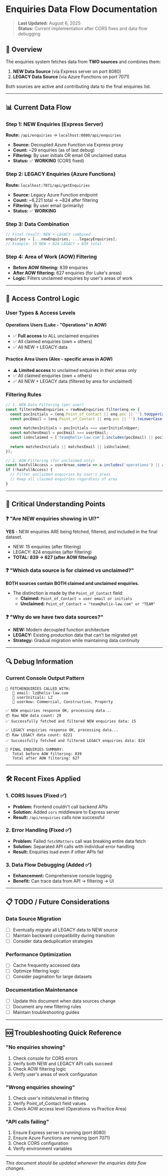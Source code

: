 # Enquiries Data Flow Documentation

> **Last Updated:** August 6, 2025  
> **Status:** Current implementation after CORS fixes and data flow debugging

## 🎯 Overview

The enquiries system fetches data from **TWO sources** and combines them:
1. **NEW Data Source** (via Express server on port 8080)
2. **LEGACY Data Source** (via Azure Functions on port 7071)

Both sources are active and contributing data to the final enquiries list.

---

## 📊 Current Data Flow

### Step 1: NEW Enquiries (Express Server)
**Route:** `/api/enquiries` → `localhost:8080/api/enquiries`
- **Source:** Decoupled Azure Function via Express proxy
- **Count:** ~29 enquiries (as of last debug)
- **Filtering:** By user initials OR email OR unclaimed status
- **Status:** ✅ **WORKING** (CORS fixed)

### Step 2: LEGACY Enquiries (Azure Functions)
**Route:** `localhost:7071/api/getEnquiries`
- **Source:** Legacy Azure Function endpoint
- **Count:** ~6,221 total → ~824 after filtering
- **Filtering:** By user email (primarily)
- **Status:** ✅ **WORKING**

### Step 3: Data Combination
```typescript
// Final result: NEW + LEGACY combined
enquiries = [...newEnquiries, ...legacyEnquiries];
// Example: 15 NEW + 824 LEGACY = 839 total
```

### Step 4: Area of Work (AOW) Filtering
- **Before AOW filtering:** 839 enquiries
- **After AOW filtering:** 627 enquiries (for Luke's areas)
- **Logic:** Filters unclaimed enquiries by user's areas of work

---

## 🔧 Access Control Logic

### User Types & Access Levels

#### **Operations Users** (Luke - "Operations" in AOW)
- ✅ **Full access** to ALL unclaimed enquiries
- ✅ All claimed enquiries (own + others)
- ✅ All NEW + LEGACY data

#### **Practice Area Users** (Alex - specific areas in AOW)
- ⚠️ **Limited access** to unclaimed enquiries in their areas only
- ✅ All claimed enquiries (own + others)
- ✅ All NEW + LEGACY data (filtered by area for unclaimed)

### Filtering Rules

```typescript
// 1. NEW Data Filtering (per user)
const filteredNewEnquiries = rawNewEnquiries.filter(enq => {
  const pocInitials = (enq.Point_of_Contact || enq.poc || '').toUpperCase();
  const pocEmail = (enq.Point_of_Contact || enq.poc || '').toLowerCase();
  
  const matchesInitials = pocInitials === userInitialsUpper;
  const matchesEmail = pocEmail === userEmail;
  const isUnclaimed = ['team@helix-law.com'].includes(pocEmail) || pocInitials === 'TEAM';
  
  return matchesInitials || matchesEmail || isUnclaimed;
});

// 2. AOW Filtering (for unclaimed only)
const hasFullAccess = userAreas.some(a => a.includes('operations') || a.includes('tech'));
if (!hasFullAccess) {
  // Filter unclaimed enquiries by user's areas
  // Keep all claimed enquiries regardless of area
}
```

---

## 🚨 Critical Understanding Points

### ❓ "Are NEW enquiries showing in UI?"
**YES** - NEW enquiries ARE being fetched, filtered, and included in the final dataset.
- NEW: 15 enquiries (after filtering)
- LEGACY: 824 enquiries (after filtering)  
- **TOTAL: 839 → 627 (after AOW filtering)**

### ❓ "Which data source is for claimed vs unclaimed?"
**BOTH sources contain BOTH claimed and unclaimed enquiries.**
- The distinction is made by the `Point_of_Contact` field:
  - **Claimed:** `Point_of_Contact = user email or initials`
  - **Unclaimed:** `Point_of_Contact = "team@helix-law.com" or "TEAM"`

### ❓ "Why do we have two data sources?"
- **NEW:** Modern decoupled function architecture
- **LEGACY:** Existing production data that can't be migrated yet
- **Strategy:** Gradual migration while maintaining data continuity

---

## 🔍 Debug Information

### Current Console Output Pattern
```
🚀 FETCHENQUIRIES CALLED WITH:
   📧 email: lz@helix-law.com
   👤 userInitials: LZ
   🏢 userAow: Commercial, Construction, Property

✅ NEW enquiries response OK, processing data...
📦 Raw NEW data count: 29
✅ Successfully fetched and filtered NEW enquiries data: 15

✅ LEGACY enquiries response OK, processing data...
📦 Raw LEGACY data count: 6221
✅ Successfully fetched and filtered LEGACY enquiries data: 824

🎯 FINAL ENQUIRIES SUMMARY:
   Total before AOW filtering: 839
   Total after AOW filtering: 627
```

---

## 🛠️ Recent Fixes Applied

### 1. CORS Issues (Fixed ✅)
- **Problem:** Frontend couldn't call backend APIs
- **Solution:** Added `cors` middleware to Express server
- **Result:** `/api/enquiries` calls now successful

### 2. Error Handling (Fixed ✅)
- **Problem:** Failed `fetchMatters` call was breaking entire data fetch
- **Solution:** Separated API calls with individual error handling
- **Result:** Enquiries load even if other APIs fail

### 3. Data Flow Debugging (Added ✅)
- **Enhancement:** Comprehensive console logging
- **Benefit:** Can trace data from API → filtering → UI

---

## 📋 TODO / Future Considerations

### Data Source Migration
- [ ] Eventually migrate all LEGACY data to NEW source
- [ ] Maintain backward compatibility during transition
- [ ] Consider data deduplication strategies

### Performance Optimization
- [ ] Cache frequently accessed data
- [ ] Optimize filtering logic
- [ ] Consider pagination for large datasets

### Documentation Maintenance
- [ ] Update this document when data sources change
- [ ] Document any new filtering rules
- [ ] Maintain troubleshooting guides

---

## 🆘 Troubleshooting Quick Reference

### "No enquiries showing"
1. Check console for CORS errors
2. Verify both NEW and LEGACY API calls succeed
3. Check AOW filtering logic
4. Verify user's areas of work configuration

### "Wrong enquiries showing"
1. Check user's initials/email in filtering
2. Verify Point_of_Contact field values
3. Check AOW access level (Operations vs Practice Area)

### "API calls failing"
1. Ensure Express server is running (port 8080)
2. Ensure Azure Functions are running (port 7071)
3. Check CORS configuration
4. Verify environment variables

---

*This document should be updated whenever the enquiries data flow changes.*
